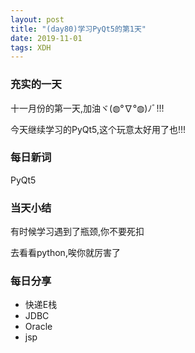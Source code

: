 ```yaml
---  
layout: post  
title: "(day80)学习PyQt5的第1天"   
date: 2019-11-01
tags: XDH    
---  
```


### 充实的一天
十一月份的第一天,加油ヾ(◍°∇°◍)ﾉﾞ!!!

今天继续学习的PyQt5,这个玩意太好用了也!!!

### 每日新词

PyQt5
### 当天小结

有时候学习遇到了瓶颈,你不要死扣

去看看python,唉你就厉害了

### 每日分享
- 快递E栈
- JDBC
- Oracle
- jsp